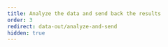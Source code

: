 ```yaml
---
title: Analyze the data and send back the results
order: 3
redirect: data-out/analyze-and-send
hidden: true
---
```

